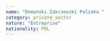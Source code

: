 ```yaml
---
name: "Domański Zakrzewski Palinka "
category: private_sector
nature: "Entreprise"
nationality: POL
---
```

    